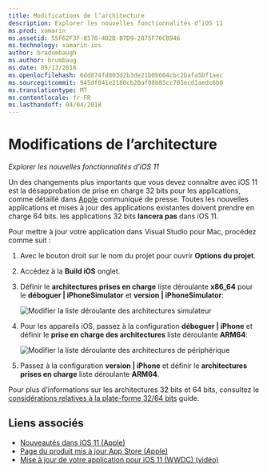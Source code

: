 ```yaml
---
title: Modifications de l’architecture
description: Explorer les nouvelles fonctionnalités d’iOS 11
ms.prod: xamarin
ms.assetid: 55F62F3F-8570-402B-B7D9-2875F76CB946
ms.technology: xamarin-ios
author: bradumbaugh
ms.author: brumbaug
ms.date: 09/13/2016
ms.openlocfilehash: 6dd874fd803d2b3de21b0b604cbc2bafa5bf1aec
ms.sourcegitcommit: 945df041e2180cb20af08b83cc703ecd1aedc6b0
ms.translationtype: MT
ms.contentlocale: fr-FR
ms.lasthandoff: 04/04/2018
---
```

# <a name="architecture-changes"></a>Modifications de l’architecture

_Explorer les nouvelles fonctionnalités d’iOS 11_

Un des changements plus importants que vous devez connaître avec iOS 11 est la désapprobation de prise en charge 32 bits pour les applications, comme détaillé dans [Apple](https://developer.apple.com/news/?id=06282017b) communiqué de presse. Toutes les nouvelles applications et mises à jour des applications existantes doivent prendre en charge 64 bits. les applications 32 bits **lancera pas** dans iOS 11.

Pour mettre à jour votre application dans Visual Studio pour Mac, procédez comme suit :

1. Avec le bouton droit sur le nom du projet pour ouvrir **Options du projet**.
2. Accédez à la **Build iOS** onglet.
3. Définir le **architectures prises en charge** liste déroulante **x86_64** pour le **déboguer | iPhoneSimulator** et **version | iPhoneSimulator**:

    ![Modifier la liste déroulante des architectures simulateur](architecture-changes-images/image1.png)

4. Pour les appareils iOS, passez à la configuration **déboguer | iPhone** et définir le **prise en charge des architectures** liste déroulante **ARM64**:

    ![Modifier la liste déroulante des architectures de périphérique](architecture-changes-images/image2.png)

5. Passez à la configuration **version | iPhone** et définir le **architectures prises en charge** liste déroulante **ARM64**.

Pour plus d’informations sur les architectures 32 bits et 64 bits, consultez le [considérations relatives à la plate-forme 32/64 bits](~/cross-platform/macios/32-and-64/index.md#ios) guide.

## <a name="related-links"></a>Liens associés

- [Nouveautés dans iOS 11 (Apple)](https://developer.apple.com/ios/)
- [Page du produit mis à jour App Store (Apple)](https://developer.apple.com/app-store/product-page/)
- [Mise à jour de votre application pour iOS 11 (WWDC) (vidéo)](https://developer.apple.com/videos/play/wwdc2017/204/)
